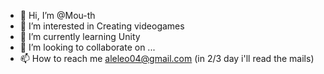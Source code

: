 - 👋 Hi, I’m @Mou-th
- 👀 I’m interested in Creating videogames
- 🌱 I’m currently learning Unity
- 💞️ I’m looking to collaborate on ...
- 📫 How to reach me aleleo04@gmail.com (in 2/3 day i'll read the mails)

<!---
Mou-th/Mou-th is a ✨ special ✨ repository because its `README.md` (this file) appears on your GitHub profile.
You can click the Preview link to take a look at your changes.
--->
